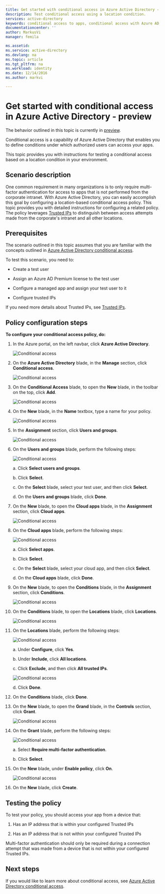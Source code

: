 ```yaml
---
title: Get started with conditional access in Azure Active Directory - preview | Microsoft Docs
description: Test conditional access using a location condition.
services: active-directory
keywords: conditional access to apps, conditional access with Azure AD, secure access to company resources, conditional access policies
documentationcenter: ''
author: MarkusVi
manager: femila

ms.assetid: 
ms.service: active-directory
ms.devlang: na
ms.topic: article
ms.tgt_pltfrm: na
ms.workload: identity
ms.date: 12/14/2016
ms.author: markvi

---
```

# Get started with conditional access in Azure Active Directory - preview

The behavior outlined in this topic is currently in [preview](active-directory-preview-explainer.md).

Conditional access is a capability of Azure Active Directory that enables you to define conditions under which authorized users can access your apps. 

This topic provides you with instructions for testing a conditional access based on a location condition in your environment.  


## Scenario description

One common requirement in many organizations is to only require multi-factor authentication for access to apps that is not performed from the corporate intranet. With Azure Active Directory, you can easily accomplish this goal by configuring a location-based conditional access policy. This topic provides you with detailed instructions for configuring a related policy. The policy leverages [Trusted IPs](../multi-factor-authentication/multi-factor-authentication-whats-next.md#trusted-ips) to distinguish between access attempts made from the corporate's intranet and all other locations.


## Prerequisites

The scenario outlined in this topic assumes that you are familiar with the concepts outlined in [Azure Active Directory conditional access](active-directory-conditional-access-azure-portal.md).

To test this scenario, you need to:

- Create a test user 

- Assign an Azure AD Premium license to the test user

- Configure a managed app and assign your test user to it

- Configure trusted IPs

If you need more details about Trusted IPs, see [Trusted IPs](../multi-factor-authentication/multi-factor-authentication-whats-next.md#trusted-ips).


## Policy configuration steps

**To configure your conditional access policy, do:**

1. In the Azure portal, on the left navbar, click **Azure Active Directory**. 

    ![Conditional access](./media/active-directory-conditional-access-azure-portal-get-started/01.png)

2. On the **Azure Active Directory** blade, in the **Manage** section, click **Conditional access**.

    ![Conditional access](./media/active-directory-conditional-access-azure-portal-get-started/02.png)
 
3. On the **Conditional Access** blade, to open the **New** blade, in the toolbar on the top, click **Add**.

    ![Conditional access](./media/active-directory-conditional-access-azure-portal-get-started/03.png)

4. On the **New** blade, in the **Name** textbox, type a name for your policy.

    ![Conditional access](./media/active-directory-conditional-access-azure-portal-get-started/04.png)

5. In the **Assignment** section, click **Users and groups**.

    ![Conditional access](./media/active-directory-conditional-access-azure-portal-get-started/05.png)

6. On the **Users and groups** blade, perform the following steps:

    ![Conditional access](./media/active-directory-conditional-access-azure-portal-get-started/06.png)

    a. Click **Select users and groups**.

    b. Click **Select**.

    c. On the **Select** blade, select your test user, and then click **Select**.

    d. On the **Users and groups** blade, click **Done**.

7. On the **New** blade, to open the **Cloud apps** blade, in the **Assignment** section, click **Cloud apps**.

    ![Conditional access](./media/active-directory-conditional-access-azure-portal-get-started/07.png)

8. On the **Cloud apps** blade, perform the following steps:

    ![Conditional access](./media/active-directory-conditional-access-azure-portal-get-started/08.png)

    a. Click **Select apps**.

    b. Click **Select**.

    c. On the **Select** blade, select your cloud app, and then click **Select**.

    d. On the **Cloud apps** blade, click **Done**.

9. On the **New** blade, to open the **Conditions** blade, in the **Assignment** section, click **Conditions**.

    ![Conditional access](./media/active-directory-conditional-access-azure-portal-get-started/09.png)

10. On the **Conditions** blade, to open the **Locations** blade, click **Locations**.

    ![Conditional access](./media/active-directory-conditional-access-azure-portal-get-started/10.png)

11. On the **Locations** blade, perform the following steps:

    ![Conditional access](./media/active-directory-conditional-access-azure-portal-get-started/11.png)

    a. Under **Configure**, click **Yes**.

    b. Under **Include**, click **All locations**.

    c. Click **Exclude**, and then click **All trusted IPs**.

    ![Conditional access](./media/active-directory-conditional-access-azure-portal-get-started/12.png)

    d. Click **Done**.

12. On the **Conditions** blade, click **Done**.

13. On the **New** blade, to open the **Grand** blade, in the **Controls** section, click **Grant**.

    ![Conditional access](./media/active-directory-conditional-access-azure-portal-get-started/13.png)

14. On the **Grant** blade, perform the following steps:

    ![Conditional access](./media/active-directory-conditional-access-azure-portal-get-started/14.png)

    a. Select **Require multi-factor authentication**.

    b. Click **Select**.

15. On the **New** blade, under **Enable policy**, click **On**.

    ![Conditional access](./media/active-directory-conditional-access-azure-portal-get-started/15.png)

16. On the **New** blade, click **Create**.


## Testing the policy

To test your policy, you should access your app from a device that: 

1. Has an IP address that is within your configured Trusted IPs 

1. Has an IP address that is not within your configured Trusted IPs

Multi-factor authentication should only be required during a connection attempt that was made from a device that is not within your configured Trusted IPs. 


## Next steps

If you would like to learn more about conditional access, see [Azure Active Directory conditional access](active-directory-conditional-access-azure-portal.md).

